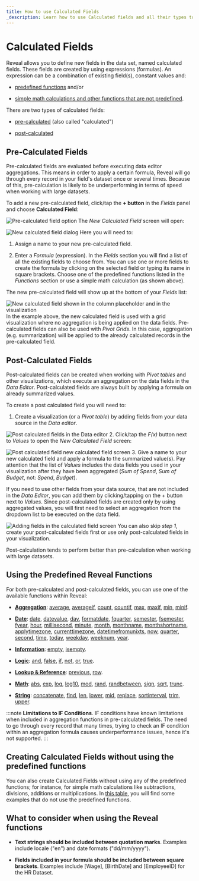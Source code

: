 ```yaml
---
title: How to use Calculated Fields
_description: Learn how to use Calculated fields and all their types to create a more precise data visualization.
---
```


# Calculated Fields

Reveal allows you to define new fields in the data set, named calculated
fields. These fields are created by using expressions (formulas). An
expression can be a combination of existing field(s), constant values
and:

  - [predefined functions](#using-the-predefined-reveal-functions) and/or

  - [simple math calculations and other functions that are not predefined](#creating-calculated-fields-without-using-the-predefined-functions).

There are two types of calculated fields:

  - [pre-calculated](#pre-calculated-fields) (also called "calculated")

  - [post-calculated](#post-calculated-fields)

<a name='precalculated-fields'></a>
## Pre-Calculated Fields

Pre-calculated fields are evaluated before executing data editor
aggregations. This means in order to apply a certain formula, Reveal will go through every record in your field's dataset once or several times. Because of this, pre-calculation is likely to be underperforming in terms of speed when working with large datasets.

To add a new pre-calculated field, click/tap the **+ button** in the
*Fields* panel and choose **Calculated Field**:

![Pre-calculated field option](images/calculated-field-option.png)
The *New Calculated Field* screen will open:

![New calculated field dialog](images/new-calculated-field-dialog.png)
Here you will need to:

1.  Assign a name to your new pre-calculated field.

2.  Enter a *Formula* (expression). In the *Fields* section you will
    find a list of all the existing fields to choose from. You can use
    one or more fields to create the formula by clicking on the selected
    field or typing its name in square brackets. Choose one of the
    predefined functions listed in the *Functions* section or use a
    simple math calculation (as shown above).

The new pre-calculated field will show up at the bottom of your *Fields*
list:

![New calculated field shown in the column placeholder and in the visualization](images/new-calculated-field-visualization-example.png)
In the example above, the new calculated field is used with a grid
visualization where no aggregation is being applied on the data fields.
Pre-calculated fields can also be used with *Pivot Grids*. In this case,
aggregation (e.g. summarization) will be applied to the already
calculated records in the pre-calculated field.

<a name='postcalculated-fields'></a>
## Post-Calculated Fields

Post-calculated fields can be created when working with *Pivot tables*
and other visualizations, which execute an aggregation on the data
fields in the *Data Editor*. Post-calculated fields are always built by
applying a formula on already summarized values.

To create a post calculated field you will need to:

1.  Create a visualization (or a *Pivot table*) by adding fields from
    your data source in the *Data editor*.

  ![Post calculated fields in the Data editor](images/post-calculated-field-example.png)
2.  Click/tap the *F(x)* button next to *Values* to open the *New
    Calculated Field* screen:

  ![Post calculated field new calculated field screen](images/post-calculated-field-new-calculated-field-dialog.png)
3.  Give a name to your new calculated field and apply a formula to the
    summarized value(s). Pay attention that the list of *Values*
    includes the data fields you used in your visualization after they
    have been aggregated (*Sum of Spend*, *Sum of Budget*, not: *Spend*,
    *Budget*).

If you need to use other fields from your data source, that are not
included in the *Data Editor*, you can add them by clicking/tapping on
the *+* button next to *Values*. Since post-calculated fields are
created only by using aggregated values, you will first need to select
an aggregation from the dropdown list to be executed on the data field.

![Adding fields in the calculated field screen](images/post-calculated-field-new-calculated-field-dialog-adding-fields.png)
You can also skip *step 1*, create your post-calculated fields first or
use only post-calculated fields in your visualization.

Post-calculation tends to perform better than pre-calculation when
working with large datasets.

<a name='predefined-functions'></a>
## Using the Predefined Reveal Functions

For both pre-calculated and post-calculated fields, you can use one of
the available functions within Reveal:

  - [**Aggregation**](aggregation):
    [average](aggregation.md#aggregation-functions),
    [averageif](aggregation.md#aggregation-functions),
    [count](aggregation.md#aggregation-functions),
    [countif](aggregation.md#aggregation-functions),
    [max](aggregation.md#aggregation-functions),
    [maxif](aggregation.md#aggregation-functions),
    [min](aggregation.md#aggregation-functions),
    [minif](aggregation.md#aggregation-functions).

  - [**Date**](date):
    [date](date.md#date-functions),
    [datevalue](date.md#date-functions),
    [day](date.md#date-functions),
    [formatdate](date.md#date-functions),
    [fquarter](date.md#date-functions),
    [semester](date.md#date-functions),
    [fsemester](date.md#date-functions),
    [fyear](date.md#date-functions),
    [hour](date.md#date-functions),
    [millisecond](date.md#date-functions),
    [minute](date.md#date-functions),
    [month](date.md#date-functions),
    [monthname](date.md#date-functions),
    [monthshortname](date.md#date-functions),
    [applytimezone](date.md#date-functions),
    [currenttimezone](date.md#date-functions),
    [datetimefromunixts](date.md#date-functions),
    [now](date.md#date-functions),
    [quarter](date.md#date-functions),
    [second](date.md#date-functions),
    [time](date.md#date-functions),
    [today](date.md#date-functions),
    [weekday](date.md#date-functions),
    [weeknum](date.md#date-functions),
    [year](date.md#date-functions).

  - [**Information**](information):
    [empty](information.md#information-functions),
    [isempty](information.md#information-functions).

  - [**Logic**](logic):
    [and](logic.md#logic-functions),
    [false](logic.md#logic-functions),
    [if](logic.md#logic-functions),
    [not](logic.md#logic-functions),
    [or](logic.md#logic-functions),
    [true](logic.md#logic-functions).

  - [**Lookup & Reference**](lookup-reference):
    [previous](lookup-reference.md#lookup-and-reference-functions),
    [row](lookup-reference.md#lookup-and-reference-functions).

  - [**Math**](math):
    [abs](math.md#math-functions),
    [exp](math.md#math-functions),
    [log](math.md#math-functions),
    [log10](math.md#math-functions),
    [mod](math.md#math-functions),
    [rand](math.md#math-functions),
    [randbetween](math.md#math-functions),
    [sign](math.md#math-functions),
    [sqrt](math.md#math-functions),
    [trunc](math.md#math-functions).

  - [**String**](string):
    [concatenate](string.md#string-functions),
    [find](string.md#string-functions),
    [len](string.md#string-functions),
    [lower](string.md#string-functions),
    [mid](string.md#string-functions),
    [replace](string.md#string-functions),
    [sortinterval](string.md#string-functions),
    [trim](string.md#string-functions),
    [upper](string.md#string-functions).

:::note
**Limitations to IF Conditions**. IF conditions have known limitations when included in aggregation functions in pre-calculated fields. The need to go through every record that many times, trying to check an IF condition within an aggregation formula causes underperformance issues, hence it's not supported.
:::
<a name='without-predefined-functions'></a>
## Creating Calculated Fields without using the predefined functions

You can also create Calculated Fields without using any of the
predefined functions; for instance, for simple math calculations like
subtractions, divisions, additions or multiplications. In [this table](samples), you will find some examples that do
not use the predefined functions.

## What to consider when using the Reveal functions

  - **Text strings should be included between quotation marks**.
    Examples include locale ("en") and date formats ("dd/mm/yyyy").

  - **Fields included in your formula should be included between square brackets**. Examples include [Wage], [BirthDate] and [EmployeeID] for the HR Dataset.
